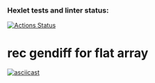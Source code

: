 ### Hexlet tests and linter status:
[![Actions Status](https://github.com/GalinaBagram1987/frontend-project-46/actions/workflows/hexlet-check.yml/badge.svg)](https://github.com/GalinaBagram1987/frontend-project-46/actions)

# rec gendiff for flat array
[![asciicast](https://asciinema.org/a/r1dO4dJwxbOjma3Ts4i9nfFPA.svg)](https://asciinema.org/a/r1dO4dJwxbOjma3Ts4i9nfFPA)

